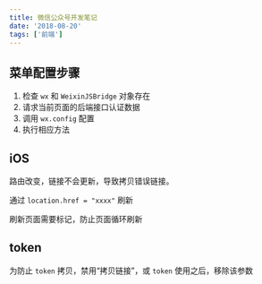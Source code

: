 ```yaml
---
title: 微信公众号开发笔记
date: '2018-08-20'
tags: ['前端']
---
```


## 菜单配置步骤

1. 检查 `wx` 和 `WeixinJSBridge` 对象存在
2. 请求当前页面的后端接口认证数据
3. 调用 `wx.config` 配置
4. 执行相应方法

## iOS

路由改变，链接不会更新，导致拷贝错误链接。

通过 `location.href = "xxxx"` 刷新

刷新页面需要标记，防止页面循环刷新

## token

为防止 `token` 拷贝，禁用“拷贝链接”，或 `token` 使用之后，移除该参数
